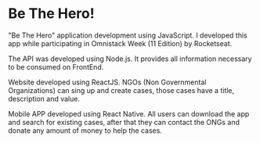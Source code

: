# Be The Hero!

"Be The Hero" application development using JavaScript.
I developed this app while participating in Omnistack Week (11 Edition) by Rocketseat.

The API was developed using Node.js.
It provides all information necessary to be consumed on FrontEnd.


Website developed using ReactJS.
NGOs (Non Governmental Organizations) can sing up and create cases, those cases have a title, description and value.


Mobile APP developed using React Native.
All users can download the app and search for existing cases, after that they can contact the ONGs and donate any amount of money to help the cases.

